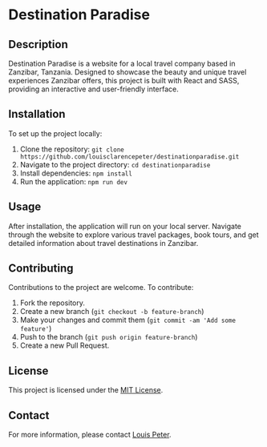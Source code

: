 # Destination Paradise

## Description
Destination Paradise is a website for a local travel company based in Zanzibar, Tanzania. Designed to showcase the beauty and unique travel experiences Zanzibar offers, this project is built with React and SASS, providing an interactive and user-friendly interface.

## Installation
To set up the project locally:
1. Clone the repository: `git clone https://github.com/louisclarencepeter/destinationparadise.git`
2. Navigate to the project directory: `cd destinationparadise`
3. Install dependencies: `npm install`
4. Run the application: `npm run dev`

## Usage
After installation, the application will run on your local server. Navigate through the website to explore various travel packages, book tours, and get detailed information about travel destinations in Zanzibar.

## Contributing
Contributions to the project are welcome. To contribute:
1. Fork the repository.
2. Create a new branch (`git checkout -b feature-branch`)
3. Make your changes and commit them (`git commit -am 'Add some feature'`)
4. Push to the branch (`git push origin feature-branch`)
5. Create a new Pull Request.

## License
This project is licensed under the [MIT License](LICENSE.md).

## Contact
For more information, please contact [Louis Peter](mailto:louisclarencepeters@gmail.com).
